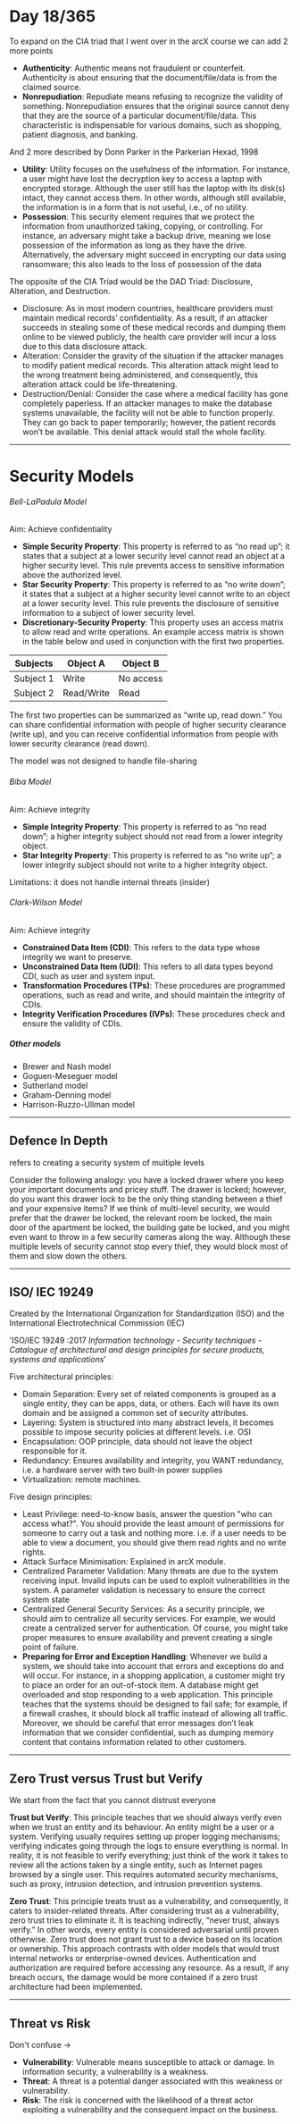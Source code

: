 # Day 18/365

To expand on the CIA triad that I went over in the arcX course we can add 2 more points

- **Authenticity**: Authentic means not fraudulent or counterfeit. Authenticity is about ensuring that the document/file/data is from the claimed source.
- **Nonrepudiation**: Repudiate means refusing to recognize the validity of something. Nonrepudiation ensures that the original source cannot deny that they are the source of a particular document/file/data. This characteristic is indispensable for various domains, such as shopping, patient diagnosis, and banking.

And 2 more described by Donn Parker in the Parkerian Hexad, 1998

- **Utility**: Utility focuses on the usefulness of the information. For instance, a user might have lost the decryption key to access a laptop with encrypted storage. Although the user still has the laptop with its disk(s) intact, they cannot access them. In other words, although still available, the information is in a form that is not useful, i.e., of no utility.
- **Possession**: This security element requires that we protect the information from unauthorized taking, copying, or controlling. For instance, an adversary might take a backup drive, meaning we lose possession of the information as long as they have the drive. Alternatively, the adversary might succeed in encrypting our data using ransomware; this also leads to the loss of possession of the data

The opposite of the CIA Triad would be the DAD Triad: Disclosure, Alteration, and Destruction.

- Disclosure: As in most modern countries, healthcare providers must maintain medical records’ confidentiality. As a result, if an attacker succeeds in stealing some of these medical records and dumping them online to be viewed publicly, the health care provider will incur a loss due to this data disclosure attack.
- Alteration: Consider the gravity of the situation if the attacker manages to modify patient medical records. This alteration attack might lead to the wrong treatment being administered, and consequently, this alteration attack could be life-threatening.
- Destruction/Denial: Consider the case where a medical facility has gone completely paperless. If an attacker manages to make the database systems unavailable, the facility will not be able to function properly. They can go back to paper temporarily; however, the patient records won’t be available. This denial attack would stall the whole facility.

---
# Security Models

###### Bell-LaPadula Model
Aim: Achieve confidentiality

- **Simple Security Property**: This property is referred to as “no read up”; it states that a subject at a lower security level cannot read an object at a higher security level. This rule prevents access to sensitive information above the authorized level.
- **Star Security Property**: This property is referred to as “no write down”; it states that a subject at a higher security level cannot write to an object at a lower security level. This rule prevents the disclosure of sensitive information to a subject of lower security level.
- **Discretionary-Security Property**: This property uses an access matrix to allow read and write operations. An example access matrix is shown in the table below and used in conjunction with the first two properties.

| Subjects  | Object A   | Object B  |
| --------- | ---------- | --------- |
| Subject 1 | Write      | No access |
| Subject 2 | Read/Write | Read      |
The first two properties can be summarized as “write up, read down.” You can share confidential information with people of higher security clearance (write up), and you can receive confidential information from people with lower security clearance (read down).

The model was not designed to handle file-sharing

###### Biba Model
Aim: Achieve integrity

- **Simple Integrity Property**: This property is referred to as “no read down”; a higher integrity subject should not read from a lower integrity object.
- **Star Integrity Property**: This property is referred to as “no write up”; a lower integrity subject should not write to a higher integrity object.

Limitations: it does not handle internal threats (insider)

###### Clark-Wilson Model
Aim: Achieve integrity

- **Constrained Data Item (CDI)**: This refers to the data type whose integrity we want to preserve.
- **Unconstrained Data Item (UDI)**: This refers to all data types beyond CDI, such as user and system input.
- **Transformation Procedures (TPs)**: These procedures are programmed operations, such as read and write, and should maintain the integrity of CDIs.
- **Integrity Verification Procedures (IVPs)**: These procedures check and ensure the validity of CDIs.

##### Other models
- Brewer and Nash model
- Goguen-Meseguer model
- Sutherland model
- Graham-Denning model
- Harrison-Ruzzo-Ullman model

---
## Defence In Depth

refers to creating a security system of multiple levels

Consider the following analogy: you have a locked drawer where you keep your important documents and pricey stuff. The drawer is locked; however, do you want this drawer lock to be the only thing standing between a thief and your expensive items? If we think of multi-level security, we would prefer that the drawer be locked, the relevant room be locked, the main door of the apartment be locked, the building gate be locked, and you might even want to throw in a few security cameras along the way. Although these multiple levels of security cannot stop every thief, they would block most of them and slow down the others.

---

## ISO/ IEC 19249

Created by the International Organization for Standardization (ISO) and the International Electrotechnical Commission (IEC)

'ISO/IEC 19249 :2017 _Information technology - Security techniques - Catalogue of architectural and design principles for secure products, systems and applications_'

Five architectural principles:
- Domain Separation: Every set of related components is grouped as a single entity, they can be apps, data, or others. Each will have its own domain and be assigned a common set of security attributes.
- Layering: System is structured into many abstract levels, it becomes possible to impose security policies at different levels. i.e. OSI
- Encapsulation: OOP principle, data should not leave the object responsible for it.
- Redundancy: Ensures availability and integrity, you WANT redundancy, i.e. a hardware server with two built-in power supplies
- Virtualization: remote machines.

Five design principles:
- Least Privilege: need-to-know basis, answer the question "who can access what?". You should provide the least amount of permissions for someone to carry out a task and nothing more. i.e. if a user needs to be able to view a document, you should give them read rights and no write rights.
- Attack Surface Minimisation: Explained in arcX module.
- Centralized Parameter Validation: Many threats are due to the system receiving input. Invalid inputs can be used to exploit vulnerabilities in the system. A parameter validation is necessary to ensure the correct system state
- Centralized General Security Services: As a security principle, we should aim to centralize all security services. For example, we would create a centralized server for authentication. Of course, you might take proper measures to ensure availability and prevent creating a single point of failure.
- **Preparing for Error and Exception Handling**: Whenever we build a system, we should take into account that errors and exceptions do and will occur. For instance, in a shopping application, a customer might try to place an order for an out-of-stock item. A database might get overloaded and stop responding to a web application. This principle teaches that the systems should be designed to fail safe; for example, if a firewall crashes, it should block all traffic instead of allowing all traffic. Moreover, we should be careful that error messages don’t leak information that we consider confidential, such as dumping memory content that contains information related to other customers.

---
## Zero Trust versus Trust but Verify

We start from the fact that you cannot distrust everyone

**Trust but Verify**: This principle teaches that we should always verify even when we trust an entity and its behaviour. An entity might be a user or a system. Verifying usually requires setting up proper logging mechanisms; verifying indicates going through the logs to ensure everything is normal. In reality, it is not feasible to verify everything; just think of the work it takes to review all the actions taken by a single entity, such as Internet pages browsed by a single user. This requires automated security mechanisms, such as proxy, intrusion detection, and intrusion prevention systems.

**Zero Trust**: This principle treats trust as a vulnerability, and consequently, it caters to insider-related threats. After considering trust as a vulnerability, zero trust tries to eliminate it. It is teaching indirectly, “never trust, always verify.” In other words, every entity is considered adversarial until proven otherwise. Zero trust does not grant trust to a device based on its location or ownership. This approach contrasts with older models that would trust internal networks or enterprise-owned devices. Authentication and authorization are required before accessing any resource. As a result, if any breach occurs, the damage would be more contained if a zero trust architecture had been implemented.

---

## Threat vs Risk

Don't confuse ->

- **Vulnerability**: Vulnerable means susceptible to attack or damage. In information security, a vulnerability is a weakness.
- **Threat**: A threat is a potential danger associated with this weakness or vulnerability.
- **Risk**: The risk is concerned with the likelihood of a threat actor exploiting a vulnerability and the consequent impact on the business.